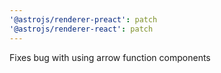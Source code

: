 ```yaml
---
'@astrojs/renderer-preact': patch
'@astrojs/renderer-react': patch
---
```


Fixes bug with using arrow function components
